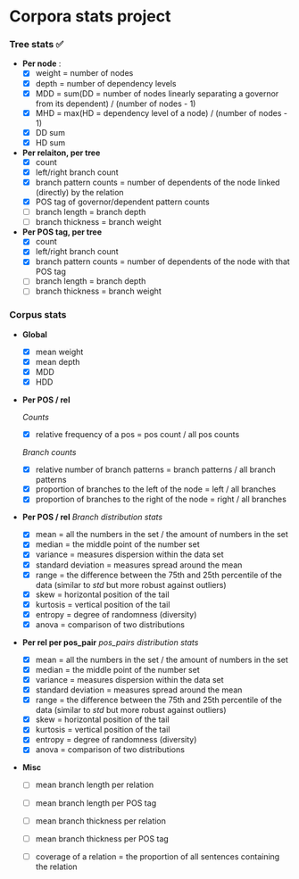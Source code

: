 # Corpora stats project

### __Tree stats__ :white_check_mark:

* __Per node__ :
	- [x] weight = number of nodes
	- [x] depth = number of dependency levels
	- [x] MDD = sum(DD = number of nodes linearly separating a governor from its dependent) / (number of nodes - 1)
	- [x] MHD = max(HD = dependency level of a node) / (number of nodes - 1)
	- [x] DD sum
	- [x] HD sum

* __Per relaiton, per tree__
	- [x] count
	- [x] left/right branch count
	- [x] branch pattern counts = number of dependents of the node linked (directly) by the relation
	- [x] POS tag of governor/dependent pattern counts
	- [ ] branch length = branch depth
	- [ ] branch thickness = branch weight

* __Per POS tag, per tree__
	- [x] count
	- [x] left/right branch count
	- [x] branch pattern counts = number of dependents of the node with that POS tag
	- [ ] branch length = branch depth
	- [ ] branch thickness = branch weight

### __Corpus stats__ 

* __Global__	
	- [x] mean weight
	- [x] mean depth
	- [x] MDD
	- [x] HDD

* __Per POS / rel__

	*Counts*
	- [x] relative frequency of a pos = pos count / all pos counts

	*Branch counts*
	- [x] relative number of branch patterns = branch patterns / all branch patterns
	- [x] proportion of branches to the left of the node = left / all branches
	- [x] proportion of branches to the right of the node = right / all branches

* __Per POS / rel__
	*Branch distribution stats*
	- [x] mean = all the numbers in the set / the amount of numbers in the set
	- [x] median = the middle point of the number set
	- [x] variance = measures dispersion within the data set
	- [x] standard deviation = measures spread around the mean
	- [x] range = the difference between the 75th and 25th percentile of the data (similar to _std_ but more robust against outliers)
	- [x] skew = horizontal position of the tail 
	- [x] kurtosis = vertical position of the tail 
	- [x] entropy = degree of randomness (diversity)
	- [x] anova = comparison of two distributions

* __Per rel per pos_pair__
	*pos_pairs distribution stats*
	- [x] mean = all the numbers in the set / the amount of numbers in the set
	- [x] median = the middle point of the number set
	- [x] variance = measures dispersion within the data set
	- [x] standard deviation = measures spread around the mean
	- [x] range = the difference between the 75th and 25th percentile of the data (similar to _std_ but more robust against outliers)
	- [x] skew = horizontal position of the tail 
	- [x] kurtosis = vertical position of the tail 
	- [x] entropy = degree of randomness (diversity)
	- [x] anova = comparison of two distributions

* __Misc__
	- [ ] mean branch length per relation
	- [ ] mean branch length per POS tag
	- [ ] mean branch thickness per relation
	- [ ] mean branch thickness per POS tag
	- [ ] coverage of a relation = the proportion of all sentences containing the relation


